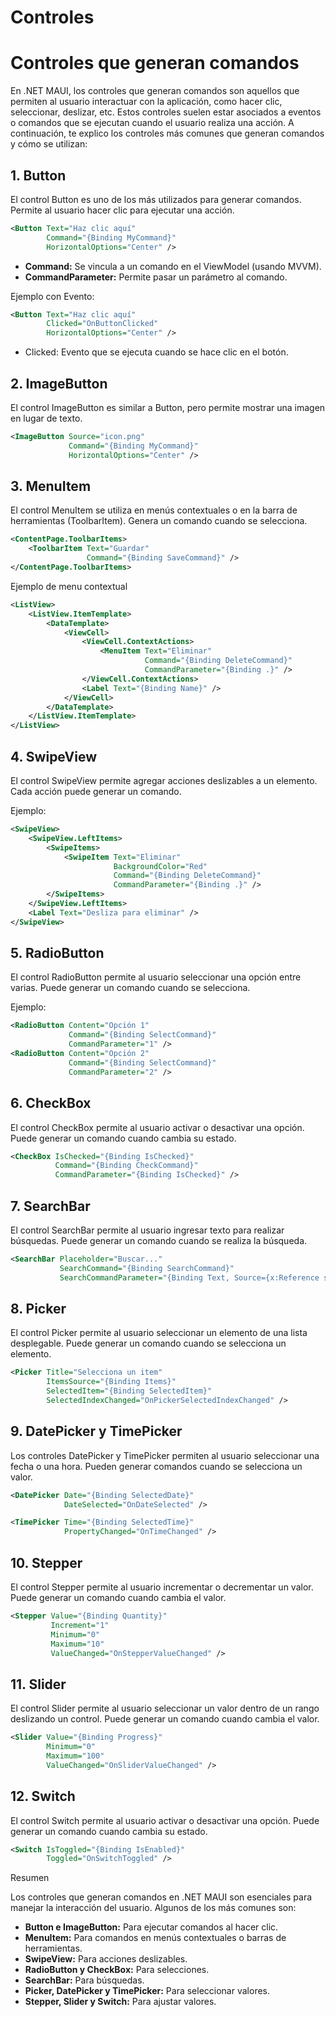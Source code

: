 # Controles

# Controles que generan comandos

En .NET MAUI, los controles que generan comandos son aquellos que permiten al usuario interactuar con la aplicación, como hacer clic, seleccionar, deslizar, etc. Estos controles suelen estar asociados a eventos o comandos que se ejecutan cuando el usuario realiza una acción. A continuación, te explico los controles más comunes que generan comandos y cómo se utilizan:

## 1. Button

El control Button es uno de los más utilizados para generar comandos. Permite al usuario hacer clic para ejecutar una acción.

```xml
<Button Text="Haz clic aquí"
        Command="{Binding MyCommand}"
        HorizontalOptions="Center" />
```

* **Command:** Se vincula a un comando en el ViewModel (usando MVVM).
* **CommandParameter:** Permite pasar un parámetro al comando.

Ejemplo con Evento:

```xml
<Button Text="Haz clic aquí"
        Clicked="OnButtonClicked"
        HorizontalOptions="Center" />
```
* Clicked: Evento que se ejecuta cuando se hace clic en el botón.

## 2. ImageButton

El control ImageButton es similar a Button, pero permite mostrar una imagen en lugar de texto.

```xml
<ImageButton Source="icon.png"
             Command="{Binding MyCommand}"
             HorizontalOptions="Center" />
```

## 3. MenuItem

El control MenuItem se utiliza en menús contextuales o en la barra de herramientas (ToolbarItem). Genera un comando cuando se selecciona.

```xml
<ContentPage.ToolbarItems>
    <ToolbarItem Text="Guardar"
                 Command="{Binding SaveCommand}" />
</ContentPage.ToolbarItems>
```

Ejemplo de menu contextual

```xml
<ListView>
    <ListView.ItemTemplate>
        <DataTemplate>
            <ViewCell>
                <ViewCell.ContextActions>
                    <MenuItem Text="Eliminar"
                              Command="{Binding DeleteCommand}"
                              CommandParameter="{Binding .}" />
                </ViewCell.ContextActions>
                <Label Text="{Binding Name}" />
            </ViewCell>
        </DataTemplate>
    </ListView.ItemTemplate>
</ListView>
```

## 4. SwipeView

El control SwipeView permite agregar acciones deslizables a un elemento. Cada acción puede generar un comando.

Ejemplo:

```xml
<SwipeView>
    <SwipeView.LeftItems>
        <SwipeItems>
            <SwipeItem Text="Eliminar"
                       BackgroundColor="Red"
                       Command="{Binding DeleteCommand}"
                       CommandParameter="{Binding .}" />
        </SwipeItems>
    </SwipeView.LeftItems>
    <Label Text="Desliza para eliminar" />
</SwipeView>
```

## 5. RadioButton

El control RadioButton permite al usuario seleccionar una opción entre varias. Puede generar un comando cuando se selecciona.

Ejemplo:

```xml
<RadioButton Content="Opción 1"
             Command="{Binding SelectCommand}"
             CommandParameter="1" />
<RadioButton Content="Opción 2"
             Command="{Binding SelectCommand}"
             CommandParameter="2" />
```

## 6. CheckBox

El control CheckBox permite al usuario activar o desactivar una opción. Puede generar un comando cuando cambia su estado.

```xml
<CheckBox IsChecked="{Binding IsChecked}"
          Command="{Binding CheckCommand}"
          CommandParameter="{Binding IsChecked}" />
```

## 7. SearchBar

El control SearchBar permite al usuario ingresar texto para realizar búsquedas. Puede generar un comando cuando se realiza la búsqueda.

```xml
<SearchBar Placeholder="Buscar..."
           SearchCommand="{Binding SearchCommand}"
           SearchCommandParameter="{Binding Text, Source={x:Reference searchBar}}" />
```

## 8. Picker

El control Picker permite al usuario seleccionar un elemento de una lista desplegable. Puede generar un comando cuando se selecciona un elemento.

```xml
<Picker Title="Selecciona un item"
        ItemsSource="{Binding Items}"
        SelectedItem="{Binding SelectedItem}"
        SelectedIndexChanged="OnPickerSelectedIndexChanged" />
```

## 9. DatePicker y TimePicker

Los controles DatePicker y TimePicker permiten al usuario seleccionar una fecha o una hora. Pueden generar comandos cuando se selecciona un valor.

```xml
<DatePicker Date="{Binding SelectedDate}"
            DateSelected="OnDateSelected" />

<TimePicker Time="{Binding SelectedTime}"
            PropertyChanged="OnTimeChanged" />
```

## 10. Stepper

El control Stepper permite al usuario incrementar o decrementar un valor. Puede generar un comando cuando cambia el valor.

```xml
<Stepper Value="{Binding Quantity}"
         Increment="1"
         Minimum="0"
         Maximum="10"
         ValueChanged="OnStepperValueChanged" />
```

## 11. Slider

El control Slider permite al usuario seleccionar un valor dentro de un rango deslizando un control. Puede generar un comando cuando cambia el valor.

```xml
<Slider Value="{Binding Progress}"
        Minimum="0"
        Maximum="100"
        ValueChanged="OnSliderValueChanged" />
```

## 12. Switch

El control Switch permite al usuario activar o desactivar una opción. Puede generar un comando cuando cambia su estado.

```xml
<Switch IsToggled="{Binding IsEnabled}"
        Toggled="OnSwitchToggled" />
```

Resumen

Los controles que generan comandos en .NET MAUI son esenciales para manejar la interacción del usuario. Algunos de los más comunes son:

* **Button e ImageButton:** Para ejecutar comandos al hacer clic.
* **MenuItem:** Para comandos en menús contextuales o barras de herramientas.
* **SwipeView:** Para acciones deslizables.
* **RadioButton y CheckBox:** Para selecciones.
* **SearchBar:** Para búsquedas.
* **Picker, DatePicker y TimePicker:** Para seleccionar valores.
* **Stepper, Slider y Switch:** Para ajustar valores.



